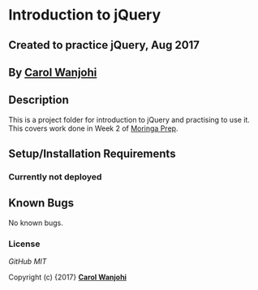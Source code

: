 # Introduction to jQuery

## Created to practice jQuery, Aug 2017

## By **[Carol Wanjohi](https://github.com/carolwanjohi)**

## Description

This is a project folder for introduction to jQuery and practising to use it. This covers work done in Week 2 of [Moringa Prep](http://moringaschool.com/prep/).

## Setup/Installation Requirements

### Currently not deployed

## Known Bugs

No known bugs.

### License

_GitHub MIT_

Copyright (c) {2017} **[Carol Wanjohi](https://github.com/carolwanjohi)**

